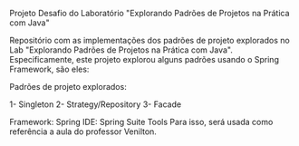 Projeto Desafio do Laboratório "Explorando Padrões de Projetos na Prática com Java"


Repositório com as implementações dos padrões de projeto explorados no Lab "Explorando Padrões de Projetos na Prática com Java". Especificamente, este projeto explorou alguns padrões usando o Spring Framework, são eles:

Padrões de projeto explorados:

1- Singleton
2- Strategy/Repository
3- Facade

Framework: Spring
IDE: Spring Suite Tools
Para isso, será usada como referência a aula do professor Venilton.
